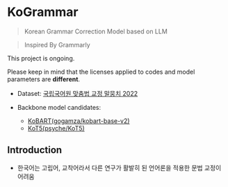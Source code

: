 # KoGrammar

> Korean Grammar Correction Model based on LLM

> Inspired By Grammarly

This project is ongoing.

Please keep in mind that the licenses applied to codes and model parameters are **different**.

- Dataset: [국립국어원 맞춤법 교정 말뭉치 2022](https://rlkujwkk7.toastcdn.net/93/NIKL_EC_2022_v1.0.pdf)

- Backbone model candidates: 
    - [KoBART(gogamza/kobart-base-v2)](https://huggingface.co/gogamza/kobart-base-v2)
    - [KoT5(psyche/KoT5)](https://huggingface.co/psyche/KoT5)
    
## Introduction
- 한국어는 고립어, 교착어라서 다른 연구가 활발히 된 언어론을 적용한 문법 교정이 어려움

